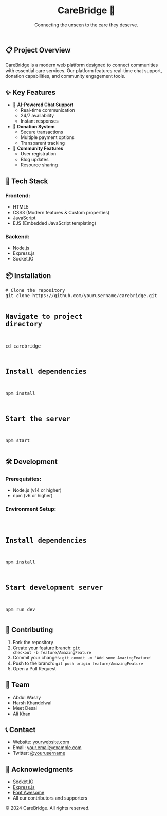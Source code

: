 
<body>
    <header>
        <h1>CareBridge 🌟</h1>
        <p>Connecting the unseen to the care they deserve.</p>
    </header>
    <section>
        <h2>📋 Project Overview</h2>
        <p>CareBridge is a modern web platform designed to connect communities with essential care services. Our platform features real-time chat support, donation capabilities, and community engagement tools.</p>
    </section>
    <section>
        <h2>✨ Key Features</h2>
        <ul>
            <li>🤖 <strong>AI-Powered Chat Support</strong>
                <ul>
                    <li>Real-time communication</li>
                    <li>24/7 availability</li>
                    <li>Instant responses</li>
                </ul>
            </li>
            <li>💝 <strong>Donation System</strong>
                <ul>
                    <li>Secure transactions</li>
                    <li>Multiple payment options</li>
                    <li>Transparent tracking</li>
                </ul>
            </li>
            <li>👥 <strong>Community Features</strong>
                <ul>
                    <li>User registration</li>
                    <li>Blog updates</li>
                    <li>Resource sharing</li>
                </ul>
            </li>
        </ul>
    </section>
    <section>
        <h2>🚀 Tech Stack</h2>
        <h3>Frontend:</h3>
        <ul>
            <li>HTML5</li>
            <li>CSS3 (Modern features & Custom properties)</li>
            <li>JavaScript</li>
            <li>EJS (Embedded JavaScript templating)</li>
        </ul>
        <h3>Backend:</h3>
        <ul>
            <li>Node.js</li>
            <li>Express.js</li>
            <li>Socket.IO</li>
        </ul>
    </section>
    <section>
        <h2>📦 Installation</h2>
        <pre>
# Clone the repository
git clone https://github.com/yourusername/carebridge.git

# Navigate to project directory
cd carebridge

# Install dependencies
npm install

# Start the server
npm start
        </pre>
    </section>
    <section>
        <h2>🛠️ Development</h2>
        <h3>Prerequisites:</h3>
        <ul>
            <li>Node.js (v14 or higher)</li>
            <li>npm (v6 or higher)</li>
        </ul>
        <h3>Environment Setup:</h3>
        <pre>
# Install dependencies
npm install

# Start development server
npm run dev
        </pre>
    </section>
    <section>
        <h2>🤝 Contributing</h2>
        <ol>
            <li>Fork the repository</li>
            <li>Create your feature branch: <code>git checkout -b feature/AmazingFeature</code></li>
            <li>Commit your changes: <code>git commit -m 'Add some AmazingFeature'</code></li>
            <li>Push to the branch: <code>git push origin feature/AmazingFeature</code></li>
            <li>Open a Pull Request</li>
        </ol>
    </section>
    <section>
        <h2>👥 Team</h2>
        <ul>
            <li>Abdul Wasay</li>
            <li>Harsh Khandelwal </li>
            <li>Meet Desai</li>
            <li>Ali Khan</li>
        </ul>
    </section>
    <section>
        <h2>📞 Contact</h2>
        <ul>
            <li>Website: <a href="https://yourwebsite.com">yourwebsite.com</a></li>
            <li>Email: your.email@example.com</li>
            <li>Twitter: <a href="https://twitter.com/yourusername">@yourusername</a></li>
        </ul>
    </section>
    <section>
        <h2>🙏 Acknowledgments</h2>
        <ul>
            <li><a href="https://socket.io/">Socket.IO</a></li>
            <li><a href="https://expressjs.com/">Express.js</a></li>
            <li><a href="https://fontawesome.com/">Font Awesome</a></li>
            <li>All our contributors and supporters</li>
        </ul>
    </section>
    <footer>
        <p>© 2024 CareBridge. All rights reserved.</p>
    </footer>
</body>
</html>
